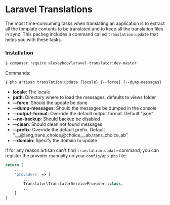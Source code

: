 # Laravel Translations

The most time-consuming tasks when translating an application is to extract all the template contents to be translated and to keep all the translation files in sync. This pacheg includes a command called `translation:update` that helps you with these tasks.

### Installation

```sh
$ composer require alexeybob/laravel-translator:dev-master
```

Commands:
```sh
$ php artisan translation:update {locale} {--force} {--dump-messages}
```
* **locale**: The locale
* **path**: Directory where to load the messages, defaults to views folder
* **--force**: Should the update be done
* **--dump-messages**: Should the messages be dumped in the console
* **--output-format**: Override the default output format. Default "json"
* **--no-backup**: Should backup be disabled
* **--clean**: Should clean not found messages
* **--prefix**: Override the default prefix. Default "__,@lang,trans_choice,@choice,__ab,trans_choice_ab"
* **--domain**: Specify the domain to update



if for any reason artisan can't find `translation:update` command, you can register the provider manually on your `config/app.php` file:

```php
return [
    ...
    'providers' => [
        ...
        Translator\TranslatorServiceProvider::class,
        ...
    ]
]
```
